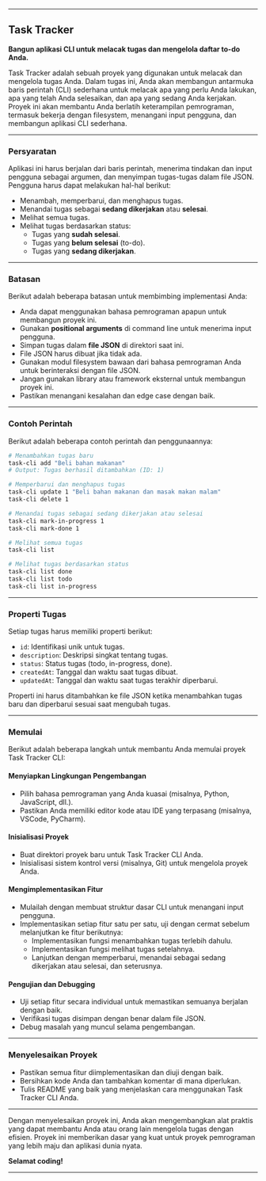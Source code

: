 
---

## Task Tracker

**Bangun aplikasi CLI untuk melacak tugas dan mengelola daftar to-do Anda.**

Task Tracker adalah sebuah proyek yang digunakan untuk melacak dan mengelola tugas Anda. Dalam tugas ini, Anda akan membangun antarmuka baris perintah (CLI) sederhana untuk melacak apa yang perlu Anda lakukan, apa yang telah Anda selesaikan, dan apa yang sedang Anda kerjakan. Proyek ini akan membantu Anda berlatih keterampilan pemrograman, termasuk bekerja dengan filesystem, menangani input pengguna, dan membangun aplikasi CLI sederhana.

---

### Persyaratan

Aplikasi ini harus berjalan dari baris perintah, menerima tindakan dan input pengguna sebagai argumen, dan menyimpan tugas-tugas dalam file JSON. Pengguna harus dapat melakukan hal-hal berikut:

- Menambah, memperbarui, dan menghapus tugas.
- Menandai tugas sebagai **sedang dikerjakan** atau **selesai**.
- Melihat semua tugas.
- Melihat tugas berdasarkan status: 
  - Tugas yang **sudah selesai**.
  - Tugas yang **belum selesai** (to-do).
  - Tugas yang **sedang dikerjakan**.

---

### Batasan

Berikut adalah beberapa batasan untuk membimbing implementasi Anda:

- Anda dapat menggunakan bahasa pemrograman apapun untuk membangun proyek ini.
- Gunakan **positional arguments** di command line untuk menerima input pengguna.
- Simpan tugas dalam **file JSON** di direktori saat ini.
- File JSON harus dibuat jika tidak ada.
- Gunakan modul filesystem bawaan dari bahasa pemrograman Anda untuk berinteraksi dengan file JSON.
- Jangan gunakan library atau framework eksternal untuk membangun proyek ini.
- Pastikan menangani kesalahan dan edge case dengan baik.

---

### Contoh Perintah

Berikut adalah beberapa contoh perintah dan penggunaannya:

```bash
# Menambahkan tugas baru
task-cli add "Beli bahan makanan"
# Output: Tugas berhasil ditambahkan (ID: 1)

# Memperbarui dan menghapus tugas
task-cli update 1 "Beli bahan makanan dan masak makan malam"
task-cli delete 1

# Menandai tugas sebagai sedang dikerjakan atau selesai
task-cli mark-in-progress 1
task-cli mark-done 1

# Melihat semua tugas
task-cli list

# Melihat tugas berdasarkan status
task-cli list done
task-cli list todo
task-cli list in-progress
```

---

### Properti Tugas

Setiap tugas harus memiliki properti berikut:

- `id`: Identifikasi unik untuk tugas.
- `description`: Deskripsi singkat tentang tugas.
- `status`: Status tugas (todo, in-progress, done).
- `createdAt`: Tanggal dan waktu saat tugas dibuat.
- `updatedAt`: Tanggal dan waktu saat tugas terakhir diperbarui.

Properti ini harus ditambahkan ke file JSON ketika menambahkan tugas baru dan diperbarui sesuai saat mengubah tugas.

---

### Memulai

Berikut adalah beberapa langkah untuk membantu Anda memulai proyek Task Tracker CLI:

#### Menyiapkan Lingkungan Pengembangan
- Pilih bahasa pemrograman yang Anda kuasai (misalnya, Python, JavaScript, dll.).
- Pastikan Anda memiliki editor kode atau IDE yang terpasang (misalnya, VSCode, PyCharm).

#### Inisialisasi Proyek
- Buat direktori proyek baru untuk Task Tracker CLI Anda.
- Inisialisasi sistem kontrol versi (misalnya, Git) untuk mengelola proyek Anda.

#### Mengimplementasikan Fitur
- Mulailah dengan membuat struktur dasar CLI untuk menangani input pengguna.
- Implementasikan setiap fitur satu per satu, uji dengan cermat sebelum melanjutkan ke fitur berikutnya:
  - Implementasikan fungsi menambahkan tugas terlebih dahulu.
  - Implementasikan fungsi melihat tugas setelahnya.
  - Lanjutkan dengan memperbarui, menandai sebagai sedang dikerjakan atau selesai, dan seterusnya.

#### Pengujian dan Debugging
- Uji setiap fitur secara individual untuk memastikan semuanya berjalan dengan baik.
- Verifikasi tugas disimpan dengan benar dalam file JSON.
- Debug masalah yang muncul selama pengembangan.

---

### Menyelesaikan Proyek
- Pastikan semua fitur diimplementasikan dan diuji dengan baik.
- Bersihkan kode Anda dan tambahkan komentar di mana diperlukan.
- Tulis README yang baik yang menjelaskan cara menggunakan Task Tracker CLI Anda.

---

Dengan menyelesaikan proyek ini, Anda akan mengembangkan alat praktis yang dapat membantu Anda atau orang lain mengelola tugas dengan efisien. Proyek ini memberikan dasar yang kuat untuk proyek pemrograman yang lebih maju dan aplikasi dunia nyata.

**Selamat coding!**

--- 